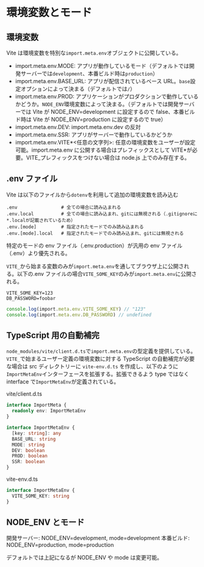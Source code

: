 # 環境変数とモード

## 環境変数

Vite は環境変数を特別な`import.meta.env`オブジェクトに公開している。

- import.meta.env.MODE: アプリが動作しているモード（デフォルトでは開発サーバーでは`development`、本番ビルド時は`production`）
- import.meta.env.BASE_URL: アプリが配信されているベース URL。`base`設定オプションによって決まる（デフォルトでは`/`）
- import.meta.env.PROD: アプリケーションがプロダクションで動作しているかどうか。`NODE_ENV`環境変数によって決まる。（デフォルトでは開発サーバーでは Vite が NODE_ENV=development に設定するので false、本番ビルド時は Vite が NODE_ENV=production に設定するので true）
- import.meta.env.DEV: import.meta.env.dev の反対
- import.meta.env.SSR: アプリがサーバーで動作しているかどうか
- import.meta.env.VITE*<任意の文字列>: 任意の環境変数をユーザーが設定可能。import.meta.env に公開する場合はプレフィックスとして VITE*が必要。VITE\_プレフィックスをつけない場合は node.js 上でのみ存在する。

## .env ファイル

Vite は以下のファイルから`dotenv`を利用して追加の環境変数を読み込む

```env
.env                # 全ての場合に読み込まれる
.env.local          # 全ての場合に読み込まれ、gitには無視される（.gitignoreに*.localが記載されているため）
.env.[mode]         # 指定されたモードでのみ読み込まれる
.env.[mode].local   # 指定されたモードでのみ読み込まれ、gitには無視される
```

特定のモードの env ファイル（.env.production）が汎用の env ファイル（.env）より優先される。

`VITE_`から始まる変数のみが`import.meta.env`を通してブラウザ上に公開される。以下の.env ファイルの場合`VITE_SOME_KEY`のみが`import.meta.env`に公開される。

```env
VITE_SOME_KEY=123
DB_PASSWORD=foobar
```

```TypeScript
console.log(import.meta.env.VITE_SOME_KEY) // "123"
console.log(import.meta.env.DB_PASSWORD) // undefined
```

## TypeScript 用の自動補完

`node_modules/vite/client.d.ts`で`import.meta.env`の型定義を提供している。`VITE_`で始まるユーザー定義の環境変数に対する TypeScript の自動補完が必要な場合は src ディレクトリーに `vite-env.d.ts` を作成し、以下のように `ImportMetaEnv`インターフェースを拡張する。拡張できるよう type ではなく interface で`ImportMetaEnv`が定義されている。

vite/client.d.ts

```TypeScript
interface ImportMeta {
  readonly env: ImportMetaEnv
}

interface ImportMetaEnv {
  [key: string]: any
  BASE_URL: string
  MODE: string
  DEV: boolean
  PROD: boolean
  SSR: boolean
}
```

vite-env.d.ts

```TypeScript
interface ImportMetaEnv {
  VITE_SOME_KEY: string
}
```

## NODE_ENV とモード

開発サーバー: NODE_ENV=development, mode=development
本番ビルド: NODE_ENV=production, mode=production

デフォルトでは上記になるが NODE_ENV や mode は変更可能。
